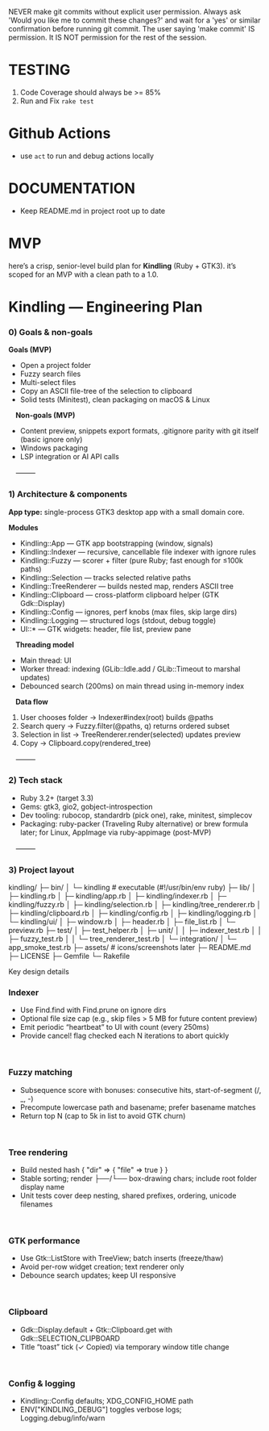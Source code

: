 NEVER make git commits without explicit user permission. Always ask 'Would you like me to commit these changes?' and wait
  for a 'yes' or similar confirmation before running git commit. The user saying 'make commit' IS permission. It IS NOT permission for the rest of the session.

# TESTING
1. Code Coverage should always be >= 85%
1. Run and Fix `rake test`

# Github Actions
- use `act` to run and debug actions locally

# DOCUMENTATION
- Keep README.md in project root up to date

# MVP

here’s a crisp, senior-level build plan for **Kindling** (Ruby + GTK3). it’s scoped for an MVP with a clean path to a 1.0.

# Kindling — Engineering Plan

### 0) Goals & non-goals

**Goals (MVP)**
* Open a project folder
* Fuzzy search files
* Multi-select files
* Copy an ASCII file-tree of the selection to clipboard
* Solid tests (Minitest), clean packaging on macOS & Linux

⠀
**Non-goals (MVP)**
* Content preview, snippets export formats, .gitignore parity with git itself (basic ignore only)
* Windows packaging
* LSP integration or AI API calls

⠀
⸻

### 1) Architecture & components

**App type:** single-process GTK3 desktop app with a small domain core.

**Modules**
* Kindling::App — GTK app bootstrapping (window, signals)
* Kindling::Indexer — recursive, cancellable file indexer with ignore rules
* Kindling::Fuzzy — scorer + filter (pure Ruby; fast enough for ≤100k paths)
* Kindling::Selection — tracks selected relative paths
* Kindling::TreeRenderer — builds nested map, renders ASCII tree
* Kindling::Clipboard — cross-platform clipboard helper (GTK Gdk::Display)
* Kindling::Config — ignores, perf knobs (max files, skip large dirs)
* Kindling::Logging — structured logs (stdout, debug toggle)
* UI::* — GTK widgets: header, file list, preview pane

⠀
**Threading model**
* Main thread: UI
* Worker thread: indexing (GLib::Idle.add / GLib::Timeout to marshal updates)
* Debounced search (200ms) on main thread using in-memory index

⠀
**Data flow**
1. User chooses folder → Indexer#index(root) builds @paths
2. Search query → Fuzzy.filter(@paths, q) returns ordered subset
3. Selection in list → TreeRenderer.render(selected) updates preview
4. Copy → Clipboard.copy(rendered_tree)

⠀
⸻

### 2) Tech stack
* Ruby 3.2+ (target 3.3)
* Gems: gtk3, gio2, gobject-introspection
* Dev tooling: rubocop, standardrb (pick one), rake, minitest, simplecov
* Packaging: ruby-packer (Traveling Ruby alternative) or brew formula later; for Linux, AppImage via ruby-appimage (post-MVP)

⠀
⸻

### 3) Project layout

kindling/
├─ bin/
│  └─ kindling             # executable (#!/usr/bin/env ruby)
├─ lib/
│  ├─ kindling.rb
│  ├─ kindling/app.rb
│  ├─ kindling/indexer.rb
│  ├─ kindling/fuzzy.rb
│  ├─ kindling/selection.rb
│  ├─ kindling/tree_renderer.rb
│  ├─ kindling/clipboard.rb
│  ├─ kindling/config.rb
│  ├─ kindling/logging.rb
│  └─ kindling/ui/
│     ├─ window.rb
│     ├─ header.rb
│     ├─ file_list.rb
│     └─ preview.rb
├─ test/
│  ├─ test_helper.rb
│  ├─ unit/
│  │  ├─ indexer_test.rb
│  │  ├─ fuzzy_test.rb
│  │  └─ tree_renderer_test.rb
│  └─ integration/
│     └─ app_smoke_test.rb
├─ assets/                  # icons/screenshots later
├─ README.md
├─ LICENSE
├─ Gemfile
└─ Rakefile

Key design details

### Indexer
* Use Find.find with Find.prune on ignore dirs
* Optional file size cap (e.g., skip files > 5 MB for future content preview)
* Emit periodic “heartbeat” to UI with count (every 250ms)
* Provide cancel! flag checked each N iterations to abort quickly

⠀
### Fuzzy matching
* Subsequence score with bonuses: consecutive hits, start-of-segment (/, _, -)
* Precompute lowercase path and basename; prefer basename matches
* Return top N (cap to 5k in list to avoid GTK churn)

⠀
### Tree rendering
* Build nested hash { "dir" => { "file" => true } }
* Stable sorting; render ├──/└── box-drawing chars; include root folder display name
* Unit tests cover deep nesting, shared prefixes, ordering, unicode filenames

⠀
### GTK performance
* Use Gtk::ListStore with TreeView; batch inserts (freeze/thaw)
* Avoid per-row widget creation; text renderer only
* Debounce search updates; keep UI responsive

⠀
### Clipboard
* Gdk::Display.default + Gtk::Clipboard.get with Gdk::SELECTION_CLIPBOARD
* Title “toast” tick (✓ Copied) via temporary window title change

⠀
### Config & logging
* Kindling::Config defaults; XDG_CONFIG_HOME path
* ENV["KINDLING_DEBUG"] toggles verbose logs; Logging.debug/info/warn
